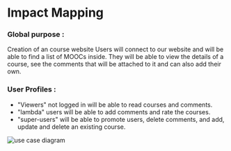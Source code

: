 # Impact Mapping

### Global purpose :
Creation of an course website
Users will connect to our website and will be able to find a list of MOOCs inside. 
They will be able to view the details of a course, see the comments that will be attached to it and can also add their own.

### User Profiles :

- "Viewers" not logged in will be able to read courses and comments.
 - "lambda" users will be able to add comments and rate the courses.
 -  "super-users" will be able to promote users, delete comments, and add, update and delete an existing course.

![use case diagram](https://raw.github.com/thiibault/MOOC/master/Framing/use_case_diagram.drawio)


